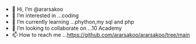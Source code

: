 - 👋 Hi, I’m @ararsakoo
- 👀 I’m interested in ...coding
- 🌱 I’m currently learning ...phython,my sql and php
- 💞️ I’m looking to collaborate on ...10 Academy
- 📫 How to reach me ...https://github.com/ararsakoo/ararsakoo/tree/main

<!---
ararsakoo/ararsakoo is a ✨ special ✨ repository because its `README.md` (this file) appears on your GitHub profile.
You can click the Preview link to take a look at your changes.
--->
